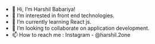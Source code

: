 - 👋 Hi, I’m Harshil Babariya!
- 👀 I’m interested in front end technologies.
- 🌱 I’m currently learning React js.
- 💞️ I’m looking to collaborate on application development.
- 📫 How to reach me : Instagram - @harshil.2one

